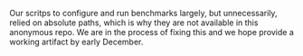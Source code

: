 Our scritps to configure and run benchmarks largely, but unnecessarily, relied on absolute paths, which is why they are not available in this anonymous repo. We are in the process of fixing this and we hope provide a working artifact by early December.